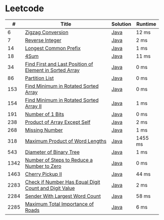 # Leetcode

| # | Title | Solution | Runtime |
|---| ----- | -------- | ------- |
|6|[ Zigzag Conversion](https://leetcode.com/problems/zigzag-conversion/)|[Java](./solutions/6.%20Zigzag%20Conversion.java)|12 ms|
|7|[ Reverse Integer](https://leetcode.com/problems/reverse-integer/)|[Java](./solutions/7.%20Reverse%20Integer.java)|2 ms|
|14|[ Longest Common Prefix](https://leetcode.com/problems/longest-common-prefix/)|[Java](./solutions/14.%20Longest%20Common%20Prefix.java)|1 ms|
|18|[ 4Sum](https://leetcode.com/problems/4sum/)|[Java](./solutions/18.%204Sum.java)|11 ms|
|34|[ Find First and Last Position of Element in Sorted Array](https://leetcode.com/problems/find-first-and-last-position-of-element-in-sorted-array/)|[Java](./solutions/34.%20Find%20First%20and%20Last%20Position%20of%20Element%20in%20Sorted%20Array.java)|0 ms|
|86|[ Partition List](https://leetcode.com/problems/partition-list/)|[Java](./solutions/86.%20Partition%20List.java)|0 ms|
|153|[ Find Minimum in Rotated Sorted Array](https://leetcode.com/problems/find-minimum-in-rotated-sorted-array/)|[Java](./solutions/153.%20Find%20Minimum%20in%20Rotated%20Sorted%20Array.java)|0 ms|
|154|[ Find Minimum in Rotated Sorted Array II](https://leetcode.com/problems/find-minimum-in-rotated-sorted-array-ii/)|[Java](./solutions/154.%20Find%20Minimum%20in%20Rotated%20Sorted%20Array%20II.java)|1 ms|
|191|[ Number of 1 Bits](https://leetcode.com/problems/number-of-1-bits/)|[Java](./solutions/191.%20Number%20of%201%20Bits.java)|0 ms|
|238|[ Product of Array Except Self](https://leetcode.com/problems/product-of-array-except-self/)|[Java](./solutions/238.%20Product%20of%20Array%20Except%20Self.java)|2 ms|
|268|[ Missing Number](https://leetcode.com/problems/missing-number/)|[Java](./solutions/268.%20Missing%20Number.java)|1 ms|
|318|[ Maximum Product of Word Lengths](https://leetcode.com/problems/maximum-product-of-word-lengths/)|[Java](./solutions/318.%20Maximum%20Product%20of%20Word%20Lengths.java)|1455 ms|
|543|[ Diameter of Binary Tree](https://leetcode.com/problems/diameter-of-binary-tree/)|[Java](./solutions/543.%20Diameter%20of%20Binary%20Tree.java)|1 ms|
|1342|[ Number of Steps to Reduce a Number to Zero](https://leetcode.com/problems/number-of-steps-to-reduce-a-number-to-zero/)|[Java](./solutions/1342.%20Number%20of%20Steps%20to%20Reduce%20a%20Number%20to%20Zero.java)|0 ms|
|1463|[ Cherry Pickup II](https://leetcode.com/problems/cherry-pickup-ii/)|[Java](./solutions/1463.%20Cherry%20Pickup%20II.java)|44 ms|
|2283|[ Check if Number Has Equal Digit Count and Digit Value](https://leetcode.com/problems/check-if-number-has-equal-digit-count-and-digit-value/)|[Java](./solutions/2283.%20Check%20if%20Number%20Has%20Equal%20Digit%20Count%20and%20Digit%20Value.java)|2 ms|
|2284|[ Sender With Largest Word Count](https://leetcode.com/problems/sender-with-largest-word-count/)|[Java](./solutions/2284.%20Sender%20With%20Largest%20Word%20Count.java)|58 ms|
|2285|[ Maximum Total Importance of Roads](https://leetcode.com/problems/maximum-total-importance-of-roads/)|[Java](./solutions/2285.%20Maximum%20Total%20Importance%20of%20Roads.java)|6 ms|
